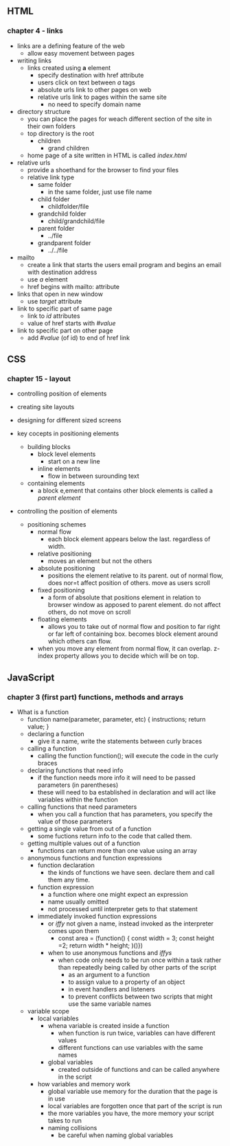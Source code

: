 ## HTML
### chapter 4 - links
- links are a defining feature of the web
    - allow easy movement between pages
- writing links
    - links created using __a__ element
        - specify destination with href attribute
        - users click on text between *a* tags
        - absolute urls link to other pages on web
        - relative urls link to pages within the same site
            - no need to specify domain name
- directory structure
    - you can place the pages for weach different section of the site in their own folders
    - top directory is the root
        - children
            - grand children
    - home page of a site written in HTML is called *index.html*
- relative urls
    - provide a shoethand for the browser to find your files 
    - relative link type
        - same folder
            - in the same folder, just use file name
        - child folder
            - childfolder/file
        - grandchild folder
            - child/grandchild/file
        - parent folder
            - ../file
        - grandparent folder
            - ../../file
- mailto
    - create a link that starts the users email program and begins an email with destination address
    - use *a* element
    - href begins with mailto: attribute
- links that open in new window
    - use *target* attribute
- link to specific part of same page
    - link to *id* attributes
    - value of href starts with *#value*
- link to specific part on other page
    - add *#value* (of id) to end of href link

## CSS
### chapter 15 - layout

- controlling position of elements
- creating site layouts
- designing for different sized screens

- key cocepts in positioning elements
    - building blocks
        - block level elements
            - start on a new line
        - inline elements
            - flow in between surounding text
    - containing elements
        - a block e,ement that contains other block elements is called a *parent element*
- controlling the position of elements
    - positioning schemes
        - normal flow
            - each block element appears below the last. regardless of width.
        - relative positioning
            - moves an element but not the others
        - absolute positioning
            - positions the element relative to its parent. out of normal flow, does nor=t affect position of others. move as users scroll
        - fixed positioning
            - a form of absolute that positions element in relation to browser window as apposed to parent element. do not affect others, do not move on scroll
        - floating elements
            - allows you to take out of normal flow and position to far right or far left of containing box. becomes block element around which others can flow.
        - when you move any element from normal flow, it can overlap. z-index property allows you to decide which will be on top.

## JavaScript
### chapter 3 (first part) functions, methods and arrays

- What is a function
    - function name(parameter, parameter, etc) {
        instructions; return value;
    }
    - declaring a function
        - give it a name, write the statements between curly braces
    - calling a function
        - calling the function function(); will execute the code in the curly braces
    - declaring functions that need info
        - if the function needs more info it will need to be passed parameters (in parentheses)
        - these will need to ba established in declaration and will act like variables within the function
    - calling functions that need parameters
        - when you call a function that has parameters, you specify the value of those parameters
    - getting a single value from out of a function
        - some fuctions return info to the code that called them.
    - getting multiple values out of a function
        - functions can return more than one value using an array
    - anonymous functions and function expressions
        - function declaration
            - the kinds of functions we have seen. declare them and call them any time.
        - function expression
            - a function where one might expect an expression
            - name usually omitted
            - not processed until interpreter gets to that statement
        - immediately invoked function expressions
            - or *iffy* not given a name, instead invoked as the interpreter comes upon them
                - const area = (function() { const width = 3; const height =2; return width * height; )()})
            - when to use anonymous functions and *iffys*
                - when code only needs to be run once within a task rather than repeatedly being called by other parts of the script
                    - as an argument to a function
                    - to assign value to a property of an object
                    - in event handlers and listeners
                    - to prevent conflicts between two scripts that might use the same variable names
    - variable scope
        - local variables
            - whena variable is created inside a function
                - when function is run twice, variables can have different values
                - different functions can use variables with the same names
            - global variables
                - created outside of functions and can be called anywhere in the script
        - how variables and memory work
            - global variable use memory for the duration that the page is in use
            - local variables are forgotten once that part of the script is run
            - the more variables you have, the more memory your script takes to run
            - naming collisions
                - be careful when naming global variables
                






        
